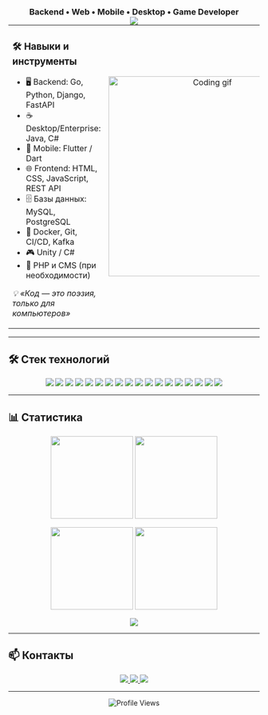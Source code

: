<p align="center">
  <img src="https://capsule-render.vercel.app/api?type=waving&color=0:4776E6,100:8E54E9&height=200&section=header&text=Привет!%20Я%20Олег%20👋&fontSize=40&fontColor=ffffff&animation=fadeIn" />
</p>

<h3 align="center" style="margin-top:-50px;">Backend • Web • Mobile • Desktop • Game Developer</h3>

<table align="center" width="80%" style="border-collapse: collapse;">
<tr>
<td width="50%" align="left" valign="top">

### 🛠 Навыки и инструменты
- 🖥 Backend: Go, Python, Django, FastAPI  
- ☕ Desktop/Enterprise: Java, C#  
- 📱 Mobile: Flutter / Dart  
- 🌐 Frontend: HTML, CSS, JavaScript, REST API  
- 🗄 Базы данных: MySQL, PostgreSQL  
- 🐳 Docker, Git, CI/CD, Kafka  
- 🎮 Unity / C#  
- 🐘 PHP и CMS (при необходимости)  

<i>💡 «Код — это поэзия, только для компьютеров»</i>

</td>
<td width="50%" align="center" valign="middle">

<img src="https://media.giphy.com/media/qgQUggAC3Pfv687qPC/giphy.gif" width="400" alt="Coding gif" />

</td>
</tr>
</table>

---

## 🛠️ Стек технологий

<p align="center">
  <!-- Backend -->
  <img src="https://img.shields.io/badge/Go-00ADD8?style=for-the-badge&logo=go&logoColor=white" />
  <img src="https://img.shields.io/badge/Python-3776AB?style=for-the-badge&logo=python&logoColor=white" />
  <img src="https://img.shields.io/badge/Django-092E20?style=for-the-badge&logo=django&logoColor=white" />
  <img src="https://img.shields.io/badge/FastAPI-009688?style=for-the-badge&logo=fastapi&logoColor=white" />
  <img src="https://img.shields.io/badge/Java-007396?style=for-the-badge&logo=openjdk&logoColor=white" />
  <!-- Mobile -->
  <img src="https://img.shields.io/badge/Dart-0175C2?style=for-the-badge&logo=dart&logoColor=white" />
  <img src="https://img.shields.io/badge/Flutter-02569B?style=for-the-badge&logo=flutter&logoColor=white" />
  <!-- Frontend -->
  <img src="https://img.shields.io/badge/HTML5-E34F26?style=for-the-badge&logo=html5&logoColor=white" />
  <img src="https://img.shields.io/badge/CSS3-1572B6?style=for-the-badge&logo=css3&logoColor=white" />
  <img src="https://img.shields.io/badge/JavaScript-F7DF1E?style=for-the-badge&logo=javascript&logoColor=black" />
  <!-- Other -->
  <img src="https://img.shields.io/badge/PHP-777BB4?style=for-the-badge&logo=php&logoColor=white" />
  <img src="https://img.shields.io/badge/MySQL-4479A1?style=for-the-badge&logo=mysql&logoColor=white" />
  <img src="https://img.shields.io/badge/PostgreSQL-316192?style=for-the-badge&logo=postgresql&logoColor=white" />
  <img src="https://img.shields.io/badge/REST%20API-FF6F00?style=for-the-badge&logo=rest&logoColor=white" />
  <img src="https://img.shields.io/badge/Docker-2496ED?style=for-the-badge&logo=docker&logoColor=white" />
  <img src="https://img.shields.io/badge/Git-F05032?style=for-the-badge&logo=git&logoColor=white" />
  <!-- Game Dev -->
  <img src="https://img.shields.io/badge/C%23-239120?style=for-the-badge&logo=c-sharp&logoColor=white" />
  <img src="https://img.shields.io/badge/Unity-000000?style=for-the-badge&logo=unity&logoColor=white" />
</p>

---

## 📊 Статистика

<p align="center">
  <img height="165" src="https://github-readme-stats.vercel.app/api?username=Ol1g2195&show_icons=true&theme=tokyonight&hide_border=true" />
  <img height="165" src="https://github-readme-stats.vercel.app/api/top-langs/?username=Ol1g2195&layout=compact&theme=tokyonight&hide_border=true&langs_count=10" />
</p>

<p align="center">
  <img height="165" src="https://github-readme-streak-stats.herokuapp.com/?user=Ol1g2195&theme=tokyonight&hide_border=true" />
  <img height="165" src="https://leetcard.jacoblin.cool/Ol1g?theme=dark&font=Roboto&ext=contest" />
</p>

<!-- GitHub Trophies -->
<p align="center">
  <img src="https://github-profile-trophy.vercel.app/?username=Ol1g2195&theme=tokyonight&no-frame=true&no-bg=true&margin-w=4" />
</p>

---

## 📫 Контакты
<p align="center">
  <a href="mailto:your.email@example.com">
    <img src="https://img.shields.io/badge/Email-D14836?style=for-the-badge&logo=gmail&logoColor=white" />
  </a>
  <a href="https://t.me/yourusername">
    <img src="https://img.shields.io/badge/Telegram-26A5E4?style=for-the-badge&logo=telegram&logoColor=white" />
  </a>
  <a href="https://linkedin.com/in/yourusername">
    <img src="https://img.shields.io/badge/LinkedIn-0A66C2?style=for-the-badge&logo=linkedin&logoColor=white" />
  </a>
</p>

---

<p align="center">
  <img src="https://komarev.com/ghpvc/?username=Ol1g2195&label=Profile%20views&color=0e75b6&style=flat" alt="Profile Views" />
</p>
